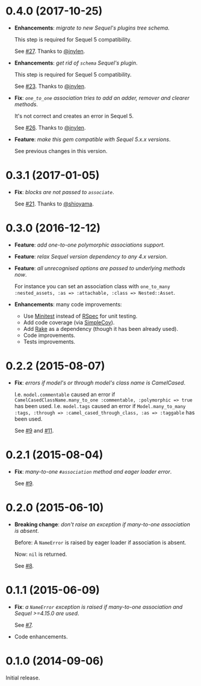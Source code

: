 # 0.4.0 (2017-10-25)

* **Enhancements**: *migrate to new Sequel's plugins tree schema.*

  This step is required for Sequel 5 compatibility.

  See [#27](https://github.com/jackdempsey/sequel_polymorphic/pull/27).
  Thanks to [@jnylen](https://github.com/jnylen).

* **Enhancements**: *get rid of `schema` Sequel's plugin*.

  This step is required for Sequel 5 compatibility.

  See [#23](https://github.com/jackdempsey/sequel_polymorphic/pull/23).
  Thanks to [@jnylen](https://github.com/jnylen).

* **Fix**: *`one_to_one` association tries to add an adder, remover and clearer methods*.

  It's not correct and creates an error in Sequel 5.

  See [#26](https://github.com/jackdempsey/sequel_polymorphic/pull/26).
  Thanks to [@jnylen](https://github.com/jnylen).

* **Feature**: *make this gem compatible with Sequel 5.x.x versions*.

  See previous changes in this version.

# 0.3.1 (2017-01-05)

* **Fix**: *blocks are not passed to `associate`*.

  See [#21](https://github.com/jackdempsey/sequel_polymorphic/pull/21).
  Thanks to [@shioyama](https://github.com/shioyama).

# 0.3.0 (2016-12-12)

* **Feature**: *add one-to-one polymorphic associations support*.

* **Feature**: *relax Sequel version dependency to any 4.x version*.

* **Feature**: *all unrecognised options are passed to underlying methods now*.

  For instance you can set an association class with `one_to_many :nested_assets, :as => :attachable, :class => Nested::Asset`.

* **Enhancements**: many code improvements:

  * Use [Minitest](https://github.com/seattlerb/minitest) instead of [RSpec](http://rspec.info/) for unit testing.
  * Add code coverage (via [SimpleCov](https://github.com/colszowka/simplecov)).
  * Add [Rake](https://github.com/ruby/rake) as a dependency (though it has been already used).
  * Code improvements.
  * Tests improvements.

# 0.2.2 (2015-08-07)

* **Fix**: *errors if model's or through model's class name is CamelCased*.

  I.e. `model.commentable` caused an error if `CamelCasedClassName.many_to_one :commentable, :polymorphic => true` has been used.
  I.e. `model.tags` caused an error if `Model.many_to_many :tags, :through => :camel_cased_through_class, :as => :taggable` has been used.

  See [#9](https://github.com/jackdempsey/sequel_polymorphic/issues/9)
  and [#11](https://github.com/jackdempsey/sequel_polymorphic/issues/11).

# 0.2.1 (2015-08-04)

* **Fix**: *many-to-one `#association` method and eager loader error*.

  See [#9](https://github.com/jackdempsey/sequel_polymorphic/issues/9).

# 0.2.0 (2015-06-10)

* **Breaking change**: *don't raise an exception if many-to-one association is absent*.

  Before: A `NameError` is raised by eager loader if association is absent.

  Now: `nil` is returned.

  See [#8](https://github.com/jackdempsey/sequel_polymorphic/issues/8).

# 0.1.1 (2015-06-09)

* **Fix**: *a `NameError` exception is raised if many-to-one association and Sequel >=4.15.0 are used*.

  See [#7](https://github.com/jackdempsey/sequel_polymorphic/issues/7).

* Code enhancements.

# 0.1.0 (2014-09-06)

Initial release.
